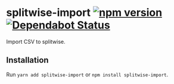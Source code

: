 # splitwise-import [![npm version](https://img.shields.io/npm/v/@ffflorian/splitwise-import.svg?style=flat)](https://www.npmjs.com/package/@ffflorian/splitwise-import) [![Dependabot Status](https://api.dependabot.com/badges/status?host=github&repo=ffflorian/splitwise-import)](https://dependabot.com)

Import CSV to splitwise.

## Installation

Run `yarn add splitwise-import` or `npm install splitwise-import`.
